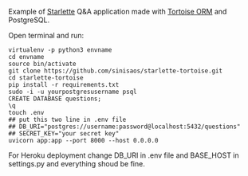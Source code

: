 Example of [Starlette](https://www.starlette.io/) Q&A application made with [Tortoise ORM](https://tortoise-orm.readthedocs.io/en/latest/) and PostgreSQL.

Open terminal and run:

```shell
virtualenv -p python3 envname
cd envname
source bin/activate
git clone https://github.com/sinisaos/starlette-tortoise.git
cd starlette-tortoise
pip install -r requirements.txt
sudo -i -u yourpostgresusername psql
CREATE DATABASE questions;
\q
touch .env
## put this two line in .env file
## DB_URI="postgres://username:password@localhost:5432/questions"
## SECRET_KEY="your secret key"
uvicorn app:app --port 8000 --host 0.0.0.0 
```

For Heroku deployment change DB_URI in .env file and BASE_HOST in settings.py and everything shoud be fine.